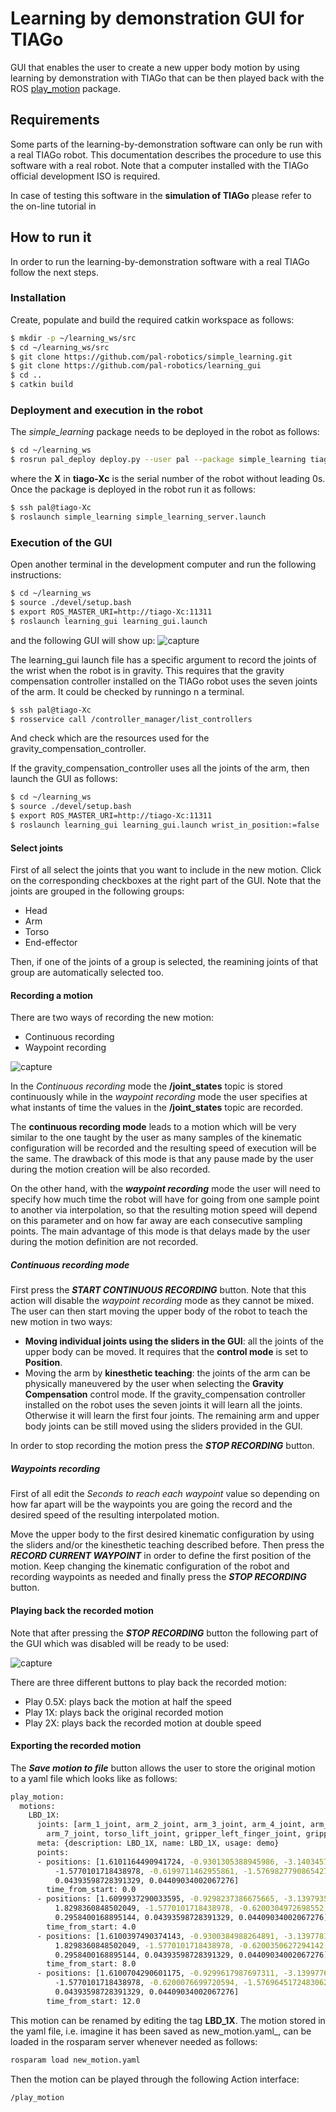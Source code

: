 # Learning by demonstration GUI for TIAGo

GUI that enables the user to create a new upper body motion by using learning by demonstration with TIAGo that can be then played back with the ROS [play_motion](http://wiki.ros.org/play_motion) package.

## Requirements
Some parts of the learning-by-demonstration software can only be run with a real TIAGo robot. This documentation describes the procedure to use this software with a real robot. Note that a computer installed with the TIAGo official development ISO is required.

In case of testing this software in the **simulation of TIAGo** please refer to the on-line tutorial in 

## How to run it
In order to run the learning-by-demonstration software with a real TIAGo follow the next steps. 

### Installation
Create, populate and build the required catkin workspace as follows:
```sh
$ mkdir -p ~/learning_ws/src
$ cd ~/learning_ws/src
$ git clone https://github.com/pal-robotics/simple_learning.git
$ git clone https://github.com/pal-robotics/learning_gui
$ cd ..
$ catkin build
```
### Deployment and execution in the robot

The *simple_learning* package needs to be deployed in the robot as follows:

```sh
$ cd ~/learning_ws
$ rosrun pal_deploy deploy.py --user pal --package simple_learning tiago-Xc
```
where the **X** in **tiago-Xc** is the serial number of the robot without leading 0s.
Once the package is deployed in the robot run it as follows:
```sh
$ ssh pal@tiago-Xc
$ roslaunch simple_learning simple_learning_server.launch
```
### Execution of the GUI
Open another terminal in the development computer and run the following instructions:
```sh
$ cd ~/learning_ws
$ source ./devel/setup.bash
$ export ROS_MASTER_URI=http://tiago-Xc:11311
$ roslaunch learning_gui learning_gui.launch
```
and the following GUI will show up:
![capture](learning_gui_gripper.png)

The learning_gui launch file has a specific argument to record the joints of the wrist when the robot is in gravity. This requires that the gravity compensation controller installed on the TIAGo robot uses the seven joints of the arm. It could be checked by runningo n a terminal.

```sh
$ ssh pal@tiago-Xc
$ rosservice call /controller_manager/list_controllers
```

And check which are the resources used for the gravity_compensation_controller.

If the gravity_compensation_controller uses all the joints of the arm, then launch the GUI as follows:

```sh
$ cd ~/learning_ws
$ source ./devel/setup.bash
$ export ROS_MASTER_URI=http://tiago-Xc:11311
$ roslaunch learning_gui learning_gui.launch wrist_in_position:=false
```

#### Select joints

First of all select the joints that you want to include in the new motion. Click on the corresponding checkboxes at the right part of the GUI. Note that the joints are grouped in the following groups:
* Head 
* Arm
* Torso
* End-effector

Then, if one of the joints of a group is selected, the reamining joints of that group are automatically selected too.

#### Recording a motion

There are two ways of recording the new motion:
* Continuous recording
* Waypoint recording

![capture](recording_modes.jpg)

In the _Continuous recording_ mode the **/joint_states** topic is stored continuously while in the _waypoint recording_ mode the user specifies at what instants of time the values in the **/joint_states** topic are recorded. 

The **continuous recording mode** leads to a motion which will be very similar to the one taught by the user as many samples of the kinematic configuration will be recorded and the resulting speed of execution will be the same. The drawback of this mode is that any pause made by the user during the motion creation will be also recorded.

On the other hand, with the ***waypoint recording*** mode the user will need to specify how much time the robot will have for going from one sample point to another via interpolation, so that the resulting motion speed will depend on this parameter and on how far away are each consecutive sampling points. The main advantage of this mode is that delays made by the user during the motion definition are not recorded.

##### Continuous recording mode
First press the ***START CONTINUOUS RECORDING*** button. Note that this action will disable the _waypoint recording_ mode as they cannot be mixed. 
The user can then start moving the upper body of the robot to teach the new motion in two ways:
* **Moving individual joints using the sliders in the GUI**: all the joints of the upper body can be moved. It requires that the **control mode** is set to **Position**.
* Moving the arm by **kinesthetic teaching**: the joints of the arm can be physically maneuvered by the user when selecting the **Gravity Compensation** control mode. If the gravity_compensation controller installed on the robot uses the seven joints it will learn all the joints. Otherwise it will learn the first four joints. The remaining arm and upper body joints can be still moved using the sliders provided in the GUI.

In order to stop recording the motion press the ***STOP RECORDING*** button. 

##### Waypoints recording

First of all edit the _Seconds to reach each waypoint_ value so depending on how far apart will be the waypoints you are going the record and the desired speed of the resulting interpolated motion.

Move the upper body to the first desired kinematic configuration by using the sliders and/or the kinesthetic teaching described before. Then press the ***RECORD CURRENT WAYPOINT*** in order to define the first position of the motion. Keep changing the kinematic configuration of the robot and recording waypoints as needed and finally press the ***STOP RECORDING*** button.

#### Playing back the recorded motion

Note that after pressing the ***STOP RECORDING*** button the following part of the GUI which was disabled will be ready to be used:

![capture](play_back_and_export_options.png)

There are three different buttons to play back the recorded motion:
* Play 0.5X: plays back the motion at half the speed
* Play 1X: plays back the original recorded motion
* Play 2X: plays back the recorded motion at double speed

#### Exporting the recorded motion

The ***Save motion to file*** button allows the user to store the original motion to a yaml file which looks like as follows:

```sh
play_motion:
  motions:
    LBD_1X:
      joints: [arm_1_joint, arm_2_joint, arm_3_joint, arm_4_joint, arm_5_joint, arm_6_joint,
        arm_7_joint, torso_lift_joint, gripper_left_finger_joint, gripper_right_finger_joint]
      meta: {description: LBD_1X, name: LBD_1X, usage: demo}
      points:
      - positions: [1.6101164490941724, -0.9301305388945986, -3.140345763855865, 1.830050845009127,
          -1.5770101718438978, -0.6199711462955861, -1.5769827790865427, 0.295996401282352,
          0.04393598728391329, 0.04409034002067276]
        time_from_start: 0.0
      - positions: [1.6099937290033595, -0.9298237386675665, -3.1397935234472074,
          1.8298360848502049, -1.5770101718438978, -0.6200304972698552, -1.5769142971931556,
          0.2958400168895144, 0.04393598728391329, 0.04409034002067276]
        time_from_start: 4.0
      - positions: [1.6100397490374143, -0.9300384988264891, -3.1397781834358556,
          1.8298360848502049, -1.5770101718438978, -0.6200350627294142, -1.5769645172483062,
          0.2958400168895144, 0.04393598728391329, 0.04409034002067276]
        time_from_start: 8.0
      - positions: [1.6100704290601175, -0.9299617987697311, -3.139977603583427, 1.8300048249750724,
          -1.5770101718438978, -0.6200076699720594, -1.5769645172483062, 0.2959182090859332,
          0.04393598728391329, 0.04409034002067276]
        time_from_start: 12.0
```
This motion can be renamed by editing the tag **LBD_1X**. The motion stored in the yaml file, i.e. imagine it has been saved as new_motion.yaml_, can be loaded in the rosparam server whenever needed as follows:

```sh
rosparam load new_motion.yaml
```

Then the motion can be played through the following Action interface:

```sh
/play_motion
```


